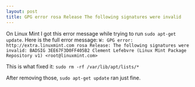 ```yaml
---
layout: post
title: GPG error rosa Release The following signatures were invalid
---
```


On Linux Mint I got this error message while trying to run `sudo apt-get update`. Here is the full error message:
`W: GPG error: http://extra.linuxmint.com rosa Release: The following signatures were invalid: BADSIG 3EE67F3D0FF405B2 Clement Lefebvre (Linux Mint Package Repository v1) <root@linuxmint.com>`

This is what fixed it:
`sudo rm -rf /var/lib/apt/lists/*`

After removing those, `sudo apt-get update` ran just fine.
